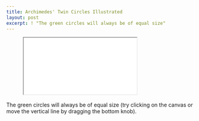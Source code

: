 ```yaml
---
title: Archimedes' Twin Circles Illustrated
layout: post
excerpt: ! "The green circles will always be of equal size"
---
```

<figure>
  <div class="h_iframe">
    <img class="ratio" src="{{site.baseurl}}media/white/2x1.gif" alt="">
    <iframe src="{{site.baseurl}}media/intgfx/archimedes-twin-circles.html"></iframe>
  </div>
</figure>

The green circles will always be of equal size (try clicking on the canvas or move the vertical line by dragging the bottom knob).
